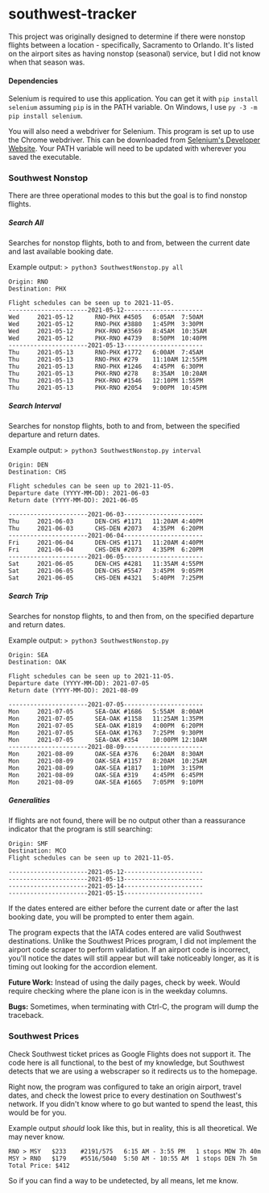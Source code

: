 # southwest-tracker

This project was originally designed to determine if there were nonstop flights between a location - specifically, Sacramento to Orlando. It's listed on the airport sites as having nonstop (seasonal) service, but I did not know when that season was.

#### Dependencies

Selenium is required to use this application. You can get it with
`pip install selenium`
assuming `pip` is in the PATH variable. On Windows, I use `py -3 -m pip install selenium`.

You will also need a webdriver for Selenium. This program is set up to use the Chrome webdriver. This can be downloaded from [Selenium's Developer Website](https://www.selenium.dev/documentation/en/webdriver/driver_requirements/#quick-reference). Your PATH variable will need to be updated with wherever you saved the executable.

### Southwest Nonstop
There are three operational modes to this but the goal is to find nonstop flights.

##### Search All
Searches for nonstop flights, both to and from, between the current date and last available booking date.

Example output:
`> python3 SouthwestNonstop.py all`
```
Origin: RNO
Destination: PHX

Flight schedules can be seen up to 2021-11-05.
----------------------2021-05-12----------------------
Wed     2021-05-12      RNO-PHX #4505   6:05AM  7:50AM
Wed     2021-05-12      RNO-PHX #3880   1:45PM  3:30PM
Wed     2021-05-12      PHX-RNO #3569   8:45AM  10:35AM
Wed     2021-05-12      PHX-RNO #4739   8:50PM  10:40PM
----------------------2021-05-13----------------------
Thu     2021-05-13      RNO-PHX #1772   6:00AM  7:45AM
Thu     2021-05-13      RNO-PHX #279    11:10AM 12:55PM
Thu     2021-05-13      RNO-PHX #1246   4:45PM  6:30PM
Thu     2021-05-13      PHX-RNO #278    8:35AM  10:20AM
Thu     2021-05-13      PHX-RNO #1546   12:10PM 1:55PM
Thu     2021-05-13      PHX-RNO #2054   9:00PM  10:45PM
```

##### Search Interval
Searches for nonstop flights, both to and from, between the specified departure and return dates.

Example output:
`> python3 SouthwestNonstop.py interval`
```
Origin: DEN
Destination: CHS

Flight schedules can be seen up to 2021-11-05.
Departure date (YYYY-MM-DD): 2021-06-03
Return date (YYYY-MM-DD): 2021-06-05

----------------------2021-06-03----------------------
Thu     2021-06-03      DEN-CHS #1171   11:20AM 4:40PM
Thu     2021-06-03      CHS-DEN #2073   4:35PM  6:20PM
----------------------2021-06-04----------------------
Fri     2021-06-04      DEN-CHS #1171   11:20AM 4:40PM
Fri     2021-06-04      CHS-DEN #2073   4:35PM  6:20PM
----------------------2021-06-05----------------------
Sat     2021-06-05      DEN-CHS #4281   11:35AM 4:55PM
Sat     2021-06-05      DEN-CHS #5547   3:45PM  9:05PM
Sat     2021-06-05      CHS-DEN #4321   5:40PM  7:25PM
```

##### Search Trip
Searches for nonstop flights, to and then from, on the specified departure and return dates.

Example output:
`> python3 SouthwestNonstop.py`
```
Origin: SEA
Destination: OAK

Flight schedules can be seen up to 2021-11-05.
Departure date (YYYY-MM-DD): 2021-07-05
Return date (YYYY-MM-DD): 2021-08-09

----------------------2021-07-05----------------------
Mon     2021-07-05      SEA-OAK #1686   5:55AM  8:00AM
Mon     2021-07-05      SEA-OAK #1158   11:25AM 1:35PM
Mon     2021-07-05      SEA-OAK #1819   4:00PM  6:20PM
Mon     2021-07-05      SEA-OAK #1763   7:25PM  9:30PM
Mon     2021-07-05      SEA-OAK #354    10:00PM 12:10AM
----------------------2021-08-09----------------------
Mon     2021-08-09      OAK-SEA #376    6:20AM  8:30AM
Mon     2021-08-09      OAK-SEA #1157   8:20AM  10:25AM
Mon     2021-08-09      OAK-SEA #1817   1:10PM  3:15PM
Mon     2021-08-09      OAK-SEA #319    4:45PM  6:45PM
Mon     2021-08-09      OAK-SEA #1665   7:05PM  9:10PM
```

##### Generalities
If flights are not found, there will be no output other than a reassurance indicator that the program is still searching:
```
Origin: SMF
Destination: MCO
Flight schedules can be seen up to 2021-11-05.

----------------------2021-05-12----------------------
----------------------2021-05-13----------------------
----------------------2021-05-14----------------------
----------------------2021-05-15----------------------
```

If the dates entered are either before the current date or after the last booking date, you will be prompted to enter them again.

The program expects that the IATA codes entered are valid Southwest destinations. Unlike the Southwest Prices program, I did not implement the airport code scraper to perform validation. If an airport code is incorrect, you'll notice the dates will still appear but will take noticeably longer, as it is timing out looking for the accordion element.

**Future Work:** Instead of using the daily pages, check by week. Would require checking where the plane icon is in the weekday columns.

**Bugs:** Sometimes, when terminating with Ctrl-C, the program will dump the traceback.

### Southwest Prices
Check Southwest ticket prices as Google Flights does not support it. The code here is all functional, to the best of my knowledge, but Southwest detects that we are using a webscraper so it redirects us to the homepage.

Right now, the program was configured to take an origin airport, travel dates, and check the lowest price to every destination on Southwest's network. If you didn't know where to go but wanted to spend the least, this would be for you.

Example output *should* look like this, but in reality, this is all theoretical. We may never know.

```
RNO > MSY	$233	#2191/575	6:15 AM - 3:55 PM	1 stops MDW	7h 40m
MSY > RNO	$179	#5516/5040	5:50 AM - 10:55 AM	1 stops DEN	7h 5m
Total Price: $412
```
So if you can find a way to be undetected, by all means, let me know.

